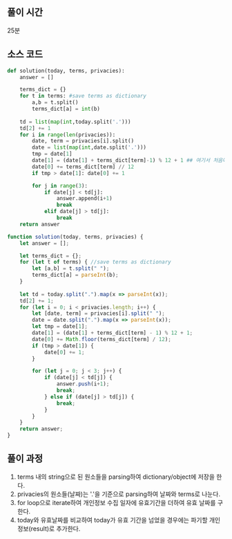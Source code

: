## 풀이 시간
25분

## 소스 코드
```python
def solution(today, terms, privacies):
    answer = []

    terms_dict = {}
    for t in terms: #save terms as dictionary
        a,b = t.split()
        terms_dict[a] = int(b)
    
    td = list(map(int,today.split('.')))
    td[2] += 1
    for i in range(len(privacies)):
        date, term = privacies[i].split()
        date = list(map(int,date.split('.')))
        tmp = date[1]
        date[1] = (date[1] + terms_dict[term]-1) % 12 + 1 ## 여기서 처음에 틀림
        date[0] += terms_dict[term] // 12
        if tmp > date[1]: date[0] += 1

        for j in range(3):
            if date[j] < td[j]:
                answer.append(i+1)
                break
            elif date[j] > td[j]:
                break
    return answer
```

```jsx
function solution(today, terms, privacies) {
    let answer = [];

    let terms_dict = {};
    for (let t of terms) { //save terms as dictionary
        let [a,b] = t.split(" ");
        terms_dict[a] = parseInt(b);
    }
    
    let td = today.split(".").map(x => parseInt(x));
    td[2] += 1;
    for (let i = 0; i < privacies.length; i++) {
        let [date, term] = privacies[i].split(" ");
        date = date.split(".").map(x => parseInt(x));
        let tmp = date[1];
        date[1] = (date[1] + terms_dict[term] - 1) % 12 + 1;
        date[0] += Math.floor(terms_dict[term] / 12);
        if (tmp > date[1]) { 
            date[0] += 1;
        }

        for (let j = 0; j < 3; j++) {
            if (date[j] < td[j]) {
                answer.push(i+1);
                break;
            } else if (date[j] > td[j]) {
                break;
            }
        }
    }
    return answer;
}
```

## 풀이 과정
1. terms 내의 string으로 된 원소들을 parsing하여 dictionary/object에 저장을 한다.
2. privacies의 원소들(날짜)는 '.'을 기준으로 parsing하여 날짜와 terms로 나눈다.
3. for loop으로 iterate하여 개인정보 수집 일자에 유효기간을 더하여 유효 날짜를 구한다.
4. today와 유효날짜를 비교하여 today가 유효 기간을 넘었을 경우에는 파기할 개인정보(result)로 추가한다.
